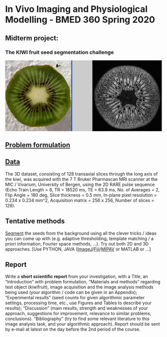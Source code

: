 # In Vivo Imaging and Physiological Modelling - BMED 360 Spring 2020


## Midterm project:

### The KIWI fruit seed segmentation challenge

![problem](./assets/photo_mri_kiwi_20050219.jpg)


## [Problem formulation](https://docs.google.com/presentation/d/1B_E-Pcwfvj3hgG2o02vsxmez_Bm6x72uI5tzIu0dymU/edit?usp=sharing)

## [Data](https://github.com/computational-medicine/BMED360-2020/tree/master/midterm-project/data)

The 3D dataset, consisting of 128 transaxial slices through the long axis of
the kiwi, was acquired with the 7 T Bruker Pharmascan MRI scanner at the 
MIC / Vivarium, University of Bergen, using the 2D RARE pulse sequence
(Echo Train Length = 8, TR = 18520 ms, TE = 63.9 ms, No. of Averages = 2,
Flip Angle = 180 deg, Slice thickness = 0.5 mm, In-plane pixel resolution =
0.234 x 0.234 mm^2,  Acquisition matrix = 256 x 256, Number of slices = 128).

## Tentative methods
[Segment](https://en.wikipedia.org/wiki/Image_segmentation) the seeds from the background using all the clever tricks / ideas
you can come up with (e.g. adaptive thresholding, template matching /
a priori information, Fourier space methods, …).
Try out both 2D and 3D approaches.   [Use PYTHON, JAVA ([ImageJ](https://imagej.net/Welcome)/[Fiji](https://imagej.net/Fiji)/[MIPAV](https://mipav.cit.nih.gov) or MATLAB or …]

## Report
Write a **short scientific report** from your investigation, with a Title, an
“Introduction” with problem formulation, “Materials and methods” regarding
test object (kiwifruit), image acquisition and the image analysis methods
being used (your algorithm / code can be given in an Appendix);
“Experimental results” (seed counts for given algorithmic parameter settings, 
processing time, etc., use Figures and Tables to describe your results); 
“Discussion” (main results, strength and weaknesses of your approach,
suggestions for improvement, relevance to similar problems, conclusions).
“Bibliography” (try to find some relevant literature to this image analysis
task, and your algorithmic approach). Report should be sent by e-mail at
latest on the day before the 2nd period of the course.


